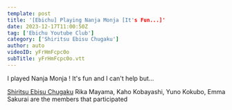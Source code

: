 ```yaml
---
template: post
title: '[Ebichu] Playing Nanja Monja [It's Fun...]'
date: 2023-12-17T11:00:50Z
tag: ['Ebichu Youtube Club']
category: ['Shiritsu Ebisu Chugaku']
author: auto 
videoID: yFrHmFcpc0o
subTitle: yFrHmFcpc0o.vtt
---
```

I played Nanja Monja ! It's fun and I can't help but... 

[Shiritsu Ebisu Chugaku](/artist/shiritsu-ebisu-chugaku/) Rika Mayama, Kaho Kobayashi, Yuno Kokubo, Emma Sakurai are the members that participated
